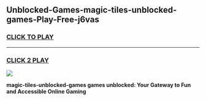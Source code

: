 
## Unblocked-Games-magic-tiles-unblocked-games-Play-Free-j6vas
<h3>
<a href="https://premium76.site?title=magic-tiles-unblocked-games&ref=12A">CLICK TO PLAY</a></h3>
<hr>

<h3>
<a href="https://premium76.site?title=magic-tiles-unblocked-games&ref=12A">CLICK 2 PLAY</a>
  
</h3>

<a href="https://premium76.site?title=magic-tiles-unblocked-games&ref=12A"><img src="https://clearcache.store/games.png"></a>


**magic-tiles-unblocked-games games unblocked: Your Gateway to Fun and Accessible Online Gaming**
